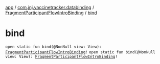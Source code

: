 [app](../../index.md) / [com.jnj.vaccinetracker.databinding](../index.md) / [FragmentParticipantFlowIntroBinding](index.md) / [bind](./bind.md)

# bind

`open static fun bind(@NonNull view: View): `[`FragmentParticipantFlowIntroBinding`](index.md)`!`
`open static fun bind(@NonNull view: View): `[`FragmentParticipantFlowIntroBinding`](index.md)`!`